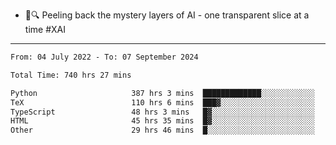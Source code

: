 - 🧅🔍 Peeling back the mystery layers of AI - one transparent slice at a time #XAI

---

<!--START_SECTION:waka-->

```txt
From: 04 July 2022 - To: 07 September 2024

Total Time: 740 hrs 27 mins

Python                     387 hrs 3 mins  █████████████░░░░░░░░░░░░   52.27 %
TeX                        110 hrs 6 mins  ███▓░░░░░░░░░░░░░░░░░░░░░   14.87 %
TypeScript                 48 hrs 3 mins   █▓░░░░░░░░░░░░░░░░░░░░░░░   06.49 %
HTML                       45 hrs 35 mins  █▓░░░░░░░░░░░░░░░░░░░░░░░   06.16 %
Other                      29 hrs 46 mins  █░░░░░░░░░░░░░░░░░░░░░░░░   04.02 %
```

<!--END_SECTION:waka-->
